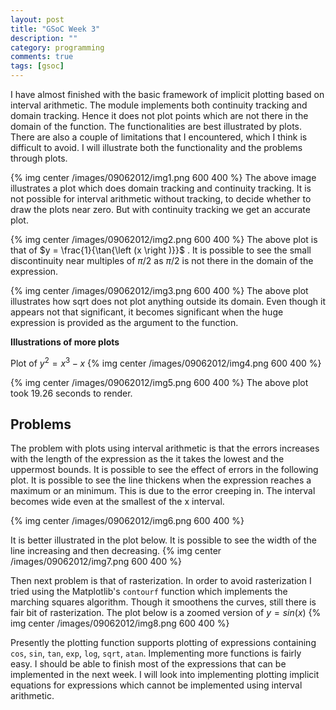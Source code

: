 ```yaml
---
layout: post
title: "GSoC Week 3"
description: ""
category: programming 
comments: true
tags: [gsoc]
---
```

I have almost finished with the basic framework of implicit plotting based on interval arithmetic. The module implements both continuity tracking and domain tracking. Hence it does not plot points which are not there in the domain of the function. The functionalities are best illustrated by plots. There are also a couple of limitations that I encountered, which I think is difficult to avoid. I will illustrate both the functionality and the problems through plots.

{% img center /images/09062012/img1.png 600 400 %}
The above image illustrates a plot which does domain tracking and continuity tracking. It is not possible for interval arithmetic without tracking, to decide whether to draw the plots near zero. But with continuity tracking we get an accurate plot.

{% img center /images/09062012/img2.png 600 400 %}
The above plot is that of $y = \frac{1}{\tan{\left (x \right )}}$ . It is possible to see the small discontinuity near multiples of $\pi / 2$ as $\pi / 2$ is not there in the domain of the expression. 

{% img center /images/09062012/img3.png 600 400 %}
The above plot illustrates how sqrt does not plot anything outside its domain. Even though it appears not that significant, it becomes significant when the huge expression is provided as the argument to the function.

**Illustrations of more plots**

Plot of $y^{2}=x^{3}-x$
{% img center /images/09062012/img4.png 600 400 %}

{% img center /images/09062012/img5.png 600 400 %}
The above plot took 19.26 seconds to render.

Problems
---------
The problem with plots using interval arithmetic is that the errors increases with the length of the expression as the it takes the lowest and the uppermost bounds. It is possible to see the effect of errors in the following plot. It is possible to see the line thickens when the expression reaches a maximum or an minimum. This is due to the error creeping in. The interval becomes wide even at the smallest of the x interval.

{% img center /images/09062012/img6.png 600 400 %}

It is better illustrated in the plot below. It is possible to see the width of the line increasing and then decreasing.
{% img center /images/09062012/img7.png 600 400 %}

Then next problem is that of rasterization. In order to avoid rasterization I tried using the Matplotlib's `contourf` function which implements the marching squares algorithm. Though it smoothens the curves, still there is fair bit of rasterization. The plot below is a zoomed version of $y=sin(x)$
{% img center /images/09062012/img8.png 600 400 %}

Presently the plotting function supports plotting of expressions containing `cos`, `sin`, `tan`, `exp`, `log`, `sqrt`, `atan`. Implementing more functions is fairly easy. I should be able to finish most of the expressions that can be implemented in the next week. I will look into implementing plotting implicit equations for expressions which cannot be implemented using interval arithmetic.






